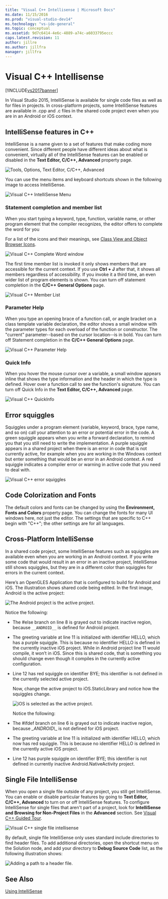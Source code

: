 ```yaml
---
title: "Visual C++ Intellisense | Microsoft Docs"
ms.date: 11/15/2016
ms.prod: "visual-studio-dev14"
ms.technology: "vs-ide-general"
ms.topic: conceptual
ms.assetid: 9d7c6414-4e6c-4889-a74c-a6033795eccc
caps.latest.revision: 11
author: jillre
ms.author: jillfra
manager: jillfra
---
```

# Visual C++ Intellisense
[!INCLUDE[vs2017banner](../includes/vs2017banner.md)]

In Visual Studio 2015, IntelliSense is available for single code files as well as for files in projects. In cross-platform projects, some IntelliSense features are available in .cpp and .c files in the shared code project even when you are in an Android or iOS context.

## IntelliSense features in C++
 IntelliSense is a name given to a set of features that make coding more convenient. Since different people have different ideas about what is convenient, virtually all of the IntelliSense features can be enabled or disabled in the **Text Editor, C/C++, Advanced** property page.

 ![Tools, Options, Text Editor, C&#47;C&#43;&#43;, Advanced](../ide/media/sintellisensecpptoolsoptions.PNG "sIntelliSenseCppToolsOptions")

 You can use the menu items and keyboard shortcuts shown in the following image to access IntelliSense.

 ![Visual C&#43;&#43; IntelliSense Menu](../ide/media/vs2015-cpp-intellisense-menu.png "vs2015_cpp_intellisense_menu")

### Statement completion and member list
 When you start typing a keyword, type, function, variable name, or other program element that the compiler recognizes, the editor offers to complete the word for you

 For a list of the icons and their meanings, see [Class View and Object Browser Icons](../ide/class-view-and-object-browser-icons.md).

 ![Visual C&#43;&#43; Complete Word window](../ide/media/vs2015-cpp-complete-word.png "vs2015_cpp_complete_word")

 The first time member list is invoked it only shows members that are accessible for the current context. If you use **Ctrl + J** after that, it shows all members regardless of accessibility. If you invoke it a third time, an even wider list of program elements is shown. You can turn off statement completion in the **C/C++ General Options** page.

 ![Visual C&#43;&#43; Member List](../ide/media/vs2015-cpp-list-members.png "vs2015_cpp_list_members")

### Parameter Help
 When you type an opening brace of a function call, or angle bracket on a class template variable declaration, the editor shows a small window with the parameter types for each overload of the function or constructor. The "current" parameter--based on the cursor location--is in bold. You can turn off Statement completion in the **C/C++ General Options** page.

 ![Visual C&#43;&#43; Parameter Help](../ide/media/vs-2015-cpp-param-help.png "vs_2015_cpp_param_help")

### Quick Info
 When you hover the mouse cursor over a variable, a small window appears inline that shows the type information and the header in which the type is defined. Hover over a function call to see the function's signature. You can turn off Quick Info in the **Text Editor, C/C++, Advanced** page.

 ![Visual C&#43;&#43; QuickInfo](../ide/media/vs2015-cpp-quickinfo.png "vs2015_cpp_quickInfo")

## Error squiggles
 Squiggles under a program element (variable, keyword, brace, type name, and so on) call your attention to an error or potential error in the code. A green squiggle appears when you write a forward declaration, to remind you that you still need to write the implementation. A purple squiggle appears in a shared project when there is an error in code that is not currently active, for example when you are working in the Windows context but enter something that would be an error in an Android context. A red squiggle indicates a compiler error or warning in active code that you need to deal with.

 ![Visual C&#43;&#43; error squiggles](../ide/media/vs2015-cpp-error-quiggles.png "vs2015_cpp_error_quiggles")

## Code Colorization and Fonts
 The default colors and fonts can be changed by using the **Environment, Fonts and Colors** property page. You can change the fonts for many UI windows here, not just the editor. The settings that are specific to C++ begin with "C++"; the other settings are for all languages.

## Cross-Platform IntelliSense
 In a shared code project, some IntelliSense features such as squiggles are available even when you are working in an Android context. If you write some code that would result in an error in an inactive project, IntelliSense still shows squiggles, but they are in a different color than squiggles for errors in the current context.

 Here’s an OpenGLES Application that is configured to build for Android and iOS. The illustration shows shared code being edited. In the first image, Android is the active project:

 ![The Android project is the active project.](../ide/media/intellisensecppcrossplatform.png "IntelliSenseCppCrossPlatform")

 Notice the following:

- The #else branch on line 8 is grayed out to indicate inactive region, because `__ANDROID__` is defined for Android project.

- The greeting variable at line 11 is initialized with identifier HELLO, which has a purple squiggle. This is because no identifier HELLO is defined in the currently inactive iOS project. While in Android project line 11 would compile, it won’t in iOS. Since this is shared code, that is something you should change even though it compiles in the currently active configuration.

- Line 12 has red squiggle on identifier BYE; this identifier is not defined in the currently selected active project.

  Now, change the active project to iOS.StaticLibrary and notice how the squiggles change.

  ![iOS is selected as the active project.](../ide/media/intellisensecppcrossplatform2.png "IntelliSenseCppCrossPlatform2")

  Notice the following:

- The #ifdef branch on line 6 is grayed out to indicate inactive region, because *_ANDROID\\*\_ is not defined for iOS project.

- The greeting variable at line 11 is initialized with identifier HELLO, which now has red squiggle. This is because no identifier HELLO is defined in the currently active iOS project.

- Line 12 has purple squiggle on identifier BYE; this identifier is not defined in currently inactive Android.NativeActivity project.

## Single File IntelliSense
 When you open a single file outside of any project, you still get IntelliSense. You can enable or disable particular features by going to **Text Editor, C/C++, Advanced** to turn on or off IntelliSense features. To configure IntelliSense for single files that aren't part of a project, look for **IntelliSense and Browsing for Non-Project Files** in the **Advanced** section. See [Visual C++ Guided Tour](https://msdn.microsoft.com/499cb66f-7df1-45d6-8b6b-33d94fd1f17c).

 ![Visual C&#43;&#43; single file intellisense](../ide/media/vs2015-cpp-single-file-intellisense.png "vs2015_cpp_single_file_intellisense")

 By default, single file IntelliSense only uses standard include directories to find header files. To add additional directories, open the shortcut menu on the Solution node, and add your directory to **Debug Source Code** list, as the following illustration shows:

 ![Adding a path to a header file.](../ide/media/intellisensedebugyourcode.jpg "IntelliSenseDebugYourCode")

## See Also
 [Using IntelliSense](../ide/using-intellisense.md)
